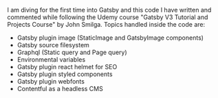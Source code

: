 I am diving for the first time into Gatsby and this code I have written and commented while following the Udemy course "Gatsby V3 Tutorial and Projects Course" by John Smilga.
Topics handled inside the code are:
- Gatsby plugin image (StaticImage and GatsbyImage components)
- Gatsby source filesystem
- Graphql (Static query and Page query)
- Environmental variables
- Gatsby plugin react helmet for SEO
- Gatsby plugin styled components
- Gatsby plugin webfonts
- Contentful as a headless CMS
